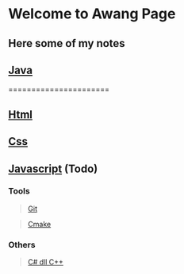 # Welcome to Awang Page

## Here some of my notes

## [Java](Notes/Java/Java.md)

======================

## [Html](Notes/Frontend/html.md)

## [Css](Notes/Frontend/css.md)

## [Javascript](Notes/Frontend/javascript.md) (Todo)

### Tools

> [Git](Notes/Tools/git.md)

> [Cmake](Notes/Tools/cmake.md)

### Others

> [C# dll C++](Notes/Others/CsharpDll.md)